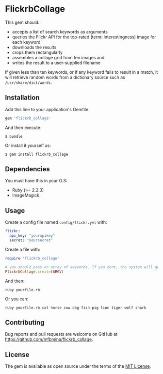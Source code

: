 # FlickrbCollage

This gem should:

* accepts a list of search keywords as arguments
* queries the Flickr API for the top-rated (term: interestingness) image for each keyword
* downloads the results
* crops them rectangularly
* assembles a collage grid from ten images and
* writes the result to a user-supplied filename

If given less than ten keywords, or if any keyword fails to
result in a match, it will retrieve random words from a dictionary
source such as `/usr/share/dict/words`. 

## Installation

Add this line to your application's Gemfile:

```ruby
gem 'flickrb_collage'
```

And then execute:

    $ bundle

Or install it yourself as:

    $ gem install flickrb_collage
    
## Dependencies

You must have this in your O.S:

* Ruby (>= 2.2.3)
* ImageMagick

## Usage

Create a config file named  ```config/flickr.yml``` with:

```yml
flickr:
  api_key: "yourapikey"
  secret: "yoursecret"
```

Create a file with:
```ruby
require 'flickrb_collage'

# you should pass an array of keywords. If you dont, the system will get random keywords
FlickrbCollage.create(ARGV)
```

And then:
```
ruby yourfile.rb
```

Or you can:
```
ruby yourfile.rb cat horse cow dog fish pig lion tiger wolf shark
```

## Contributing

Bug reports and pull requests are welcome on GitHub at https://github.com/mfbmina/flickrb_collage.

## License

The gem is available as open source under the terms of the [MIT License](http://opensource.org/licenses/MIT).
